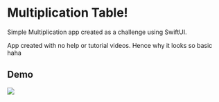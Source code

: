 
# Multiplication Table!
Simple Multiplication app created as a challenge using SwiftUI.

App created with no help or tutorial videos. Hence why it looks so basic haha

## Demo


![](https://media.giphy.com/media/NAphD9a9L50x1Qd2Au/giphy.gif)
